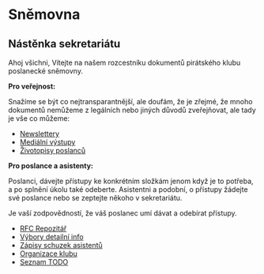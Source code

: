 ---
---

# Sněmovna

## Nástěnka sekretariátu

Ahoj všichni, 
Vítejte na našem rozcestníku dokumentů pirátského klubu poslanecké sněmovny. 

__Pro veřejnost:__ 

Snažíme se být co nejtransparantnější, ale doufám, že je zřejmé, že mnoho dokumentů nemůžeme z legálních nebo jiných důvodů zveřejňovat, ale tady je vše co můžeme: 

- [Newslettery](https://drive.google.com/drive/folders/19vF4VW9S0N00f7mOBMOxPNlpUscEVnKj?usp=sharing)
- [Mediální výstupy](https://drive.google.com/drive/folders/1V67BpnxUAW7LP7s49ctVlDMbwDvbCSj3?usp=sharing)
- [Životopisy poslanců](https://drive.google.com/drive/folders/0B49RiQZAIpe2OVhvODJ1T2V1bkk?usp=sharing)

__Pro poslance a asistenty:__

Poslanci, dávejte přístupy ke konkrétním složkám jenom když je to potřeba, a po splnění úkolu také odeberte.
Asistentni a podobní, o přístupy žádejte své poslance nebo se zeptejte někoho v sekretariátu.

Je vaší zodpovědností, že váš poslanec umí dávat a odebírat přístupy.

- [RFC Repozitář](https://drive.google.com/drive/folders/159-a7kKpU3bTXwwEjtxaxtbsvvZJIKiF?usp=sharing)
- [Výbory detailní info](https://drive.google.com/drive/folders/1Sf4_QnsVKs36Eaf5uizLra_Q0ZgWoudB?usp=sharing)
- [Zápisy schuzek asistentů](https://drive.google.com/drive/folders/1vVSmkJuPC8AeOSF_wrIgjhQ91mkCxbgh?usp=sharing)
- [Organizace klubu](https://drive.google.com/drive/folders/0B8c0tCX3UmEKLWpIRGdiYmFkQ0U?usp=sharing)
- [Seznam TODO](https://drive.google.com/drive/folders/1ObUEdWLacDT3mpGorU9xX7aMptzrltOF?usp=sharing)
